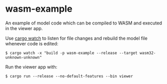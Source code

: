 # wasm-example

An example of model code which can be compiled to WASM and executed in the viewer app.

Use [cargo watch](https://crates.io/crates/cargo-watch) to listen for file changes and rebuild the model file whenever code is edited:

```
$ cargo watch -x "build -p wasm-example --release --target wasm32-unknown-unknown"
```

Run the viewer app with:

```
$ cargo run --release --no-default-features --bin viewer
```
